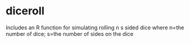 # diceroll
Includes an R function for simulating rolling n s sided dice where n=the number of dice; s=the number of sides on the dice
